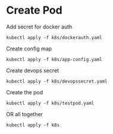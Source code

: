 # Create Pod

Add secret for docker auth

```shell
kubectl apply -f k8s/dockerauth.yaml
```

Create config map

```shell
kubectl apply -f k8s/app-config.yaml
```

Create devops secret

```shell
kubectl apply -f k8s/devopssecret.yaml
```

Create the pod

```shell
kubectl apply -f k8s/testpod.yaml
```

OR all together

```shell
kubectl apply -f k8s
```